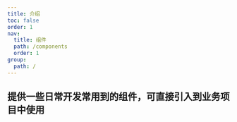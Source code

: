 ```yaml
---
title: 介绍
toc: false
order: 1
nav:
  title: 组件
  path: /components
  order: 1
group:
  path: /
---
```


## 提供一些日常开发常用到的组件，可直接引入到业务项目中使用
